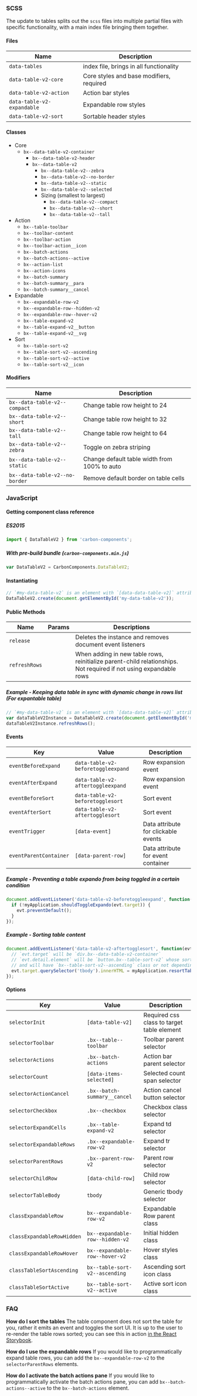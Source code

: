 ### SCSS

The update to tables splits out the `scss` files into multiple partial files with specific functionality, with a main index file bringing them together.

#### Files

| Name                       | Description                              |
| -------------------------- | ---------------------------------------- |
| `data-tables`              | index file, brings in all functionality  |
| `data-table-v2-core`       | Core styles and base modifiers, required |
| `data-table-v2-action`     | Action bar styles                        |
| `data-table-v2-expandable` | Expandable row styles                    |
| `data-table-v2-sort`       | Sortable header styles                   |

#### Classes

- Core
  - `bx--data-table-v2-container`
    - `bx--data-table-v2-header`
    - `bx--data-table-v2`
      - `bx--data-table-v2--zebra`
      - `bx--data-table-v2--no-border`
      - `bx--data-table-v2--static`
      - `bx--data-table-v2--selected`
      - Sizing (smallest to largest)
        - `bx--data-table-v2--compact`
        - `bx--data-table-v2--short`
        - `bx--data-table-v2--tall`
- Action
  - `bx--table-toolbar`
  - `bx--toolbar-content`
  - `bx--toolbar-action`
  - `bx--toolbar-action__icon`
  - `bx--batch-actions`
  - `bx--batch-actions--active`
  - `bx--action-list`
  - `bx--action-icons`
  - `bx--batch-summary`
  - `bx--batch-summary__para`
  - `bx--batch-summary__cancel`
- Expandable
  - `bx--expandable-row-v2`
  - `bx--expandable-row--hidden-v2`
  - `bx--expandable-row--hover-v2`
  - `bx--table-expand-v2`
  - `bx--table-expand-v2__button`
  - `bx--table-expand-v2__svg`
- Sort
  - `bx--table-sort-v2`
  - `bx--table-sort-v2--ascending`
  - `bx--table-sort-v2--active`
  - `bx--table-sort-v2__icon`

#### Modifiers

| Name                           | Description                                  |
| ------------------------------ | -------------------------------------------- |
| `bx--data-table-v2--compact`   | Change table row height to 24                |
| `bx--data-table-v2--short`     | Change table row height to 32                |
| `bx--data-table-v2--tall`      | Change table row height to 64                |
| `bx--data-table-v2--zebra`     | Toggle on zebra striping                     |
| `bx--data-table-v2--static`    | Change default table width from 100% to auto |
| `bx--data-table-v2--no-border` | Remove default border on table cells         |

### JavaScript

#### Getting component class reference

##### ES2015

```javascript
import { DataTableV2 } from 'carbon-components';
```

##### With pre-build bundle (`carbon-components.min.js`)

```javascript
var DataTableV2 = CarbonComponents.DataTableV2;
```

#### Instantiating

```javascript
// `#my-data-table-v2` is an element with `[data-data-table-v2]` attribute
DataTableV2.create(document.getElementById('my-data-table-v2'));
```

#### Public Methods

| Name          | Params | Descriptions                                                                                                      |
| ------------- | ------ | ----------------------------------------------------------------------------------------------------------------- |
| `release`     |        | Deletes the instance and removes document event listeners                                                         |
| `refreshRows` |        | When adding in new table rows, reinitialize parent-child relationships. Not required if not using expandable rows |

##### Example - Keeping data table in sync with dynamic change in rows list (For expantable table)

```javascript
// `#my-data-table-v2` is an element with `[data-data-table-v2]` attribute
var dataTableV2Instance = DataTableV2.create(document.getElementById('my-data-table-v2'));
dataTableV2Instance.refreshRows();
```

#### Events

| Key                    | Value                              | Description                         |
| ---------------------- | ---------------------------------- | ----------------------------------- |
| `eventBeforeExpand`    | `data-table-v2-beforetoggleexpand` | Row expansion event                 |
| `eventAfterExpand`     | `data-table-v2-aftertoggleexpand`  | Row expansion event                 |
| `eventBeforeSort`      | `data-table-v2-beforetogglesort`   | Sort event                          |
| `eventAfterSort`       | `data-table-v2-aftertogglesort`    | Sort event                          |
| `eventTrigger`         | `[data-event]`                     | Data attribute for clickable events |
| `eventParentContainer` | `[data-parent-row]`                | Data attribute for event container  |

##### Example - Preventing a table expando from being toggled in a certain condition

```javascript
document.addEventListener('data-table-v2-beforetoggleexpand', function(evt) {
  if (!myApplication.shouldToggleExpando(evt.target)) {
    evt.preventDefault();
  }
});
```

##### Example - Sorting table content

```javascript
document.addEventListener('data-table-v2-aftertogglesort', function(evt) {
  // `evt.target` will be `div.bx--data-table-v2-container`
  // `evt.detail.element` will be `button.bx--table-sort-v2` whose sorting is changed,
  // and will have `bx--table-sort-v2--ascending` class or not depending on the sorting state
  evt.target.querySelector('tbody').innerHTML = myApplication.resortTableContent(evt.target, evt.detail.element);
});
```

#### Options

| Key                        | Value                           | Description                                |
| -------------------------- | ------------------------------- | ------------------------------------------ |
| `selectorInit`             | `[data-table-v2]`               | Required css class to target table element |
| `selectorToolbar`          | `.bx--table--toolbar`           | Toolbar parent selector                    |
| `selectorActions`          | `.bx--batch-actions`            | Action bar parent selector                 |
| `selectorCount`            | `[data-items-selected]`         | Selected count span selector               |
| `selectorActionCancel`     | `.bx--batch-summary__cancel`    | Action cancel button selector              |
| `selectorCheckbox`         | `.bx--checkbox`                 | Checkbox class selector                    |
| `selectorExpandCells`      | `.bx--table-expand-v2`          | Expand td selector                         |
| `selectorExpandableRows`   | `.bx--expandable-row-v2`        | Expand tr selector                         |
| `selectorParentRows`       | `.bx--parent-row-v2`            | Parent row selector                        |
| `selectorChildRow`         | `[data-child-row]`              | Child row selector                         |
| `selectorTableBody`        | `tbody`                         | Generic tbody selector                     |
| `classExpandableRow`       | `bx--expandable-row-v2`         | Expandable Row parent class                |
| `classExpandableRowHidden` | `bx--expandable-row--hidden-v2` | Initial hidden class                       |
| `classExpandableRowHover`  | `bx--expandable-row--hover-v2`  | Hover styles class                         |
| `classTableSortAscending`  | `bx--table-sort-v2--ascending`  | Ascending sort icon class                  |
| `classTableSortActive`     | `bx--table-sort-v2--active`     | Active sort icon class                     |

### FAQ

**How do I sort the tables**
The table component does not sort the table for you, rather it emits an event and toggles the sort UI. It is up to the user to re-render the table rows sorted; you can see this in action [in the React Storybook](http://react.carbondesignsystem.com/?selectedKind=DataTable&selectedStory=with%20sorting&full=0&addons=1&stories=1&panelRight=0&addonPanel=storybook%2Factions%2Factions-panel).

**How do I use the expandable rows**
If you would like to programmatically expand table rows, you can add the `bx--expandable-row-v2` to the `selectorParentRows` elements.

**How do I activate the batch actions pane**
If you would like to programmatically activate the batch actions pane, you can add `bx--batch-actions--active` to the `bx--batch-actions` element.
